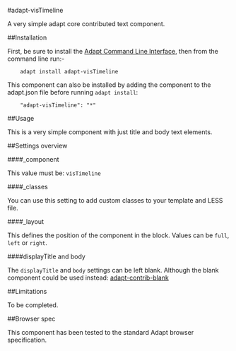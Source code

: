 #adapt-visTimeline

A very simple adapt core contributed text component.


##Installation

First, be sure to install the [Adapt Command Line Interface](https://github.com/adaptlearning/adapt-cli), then from the command line run:-

        adapt install adapt-visTimeline

This component can also be installed by adding the component to the adapt.json file before running `adapt install`:

        "adapt-visTimeline": "*"

##Usage

This is a very simple component with just title and body text elements.

##Settings overview

####_component

This value must be: `visTimeline`

####_classes

You can use this setting to add custom classes to your template and LESS file.

####_layout

This defines the position of the component in the block. Values can be `full`, `left` or `right`. 

####displayTitle and body

The `displayTitle` and `body` settings can be left blank. Although the blank component could be used instead: [adapt-contrib-blank](https://github.com/adaptlearning/adapt-contrib-blank)

##Limitations

To be completed.

##Browser spec

This component has been tested to the standard Adapt browser specification.

